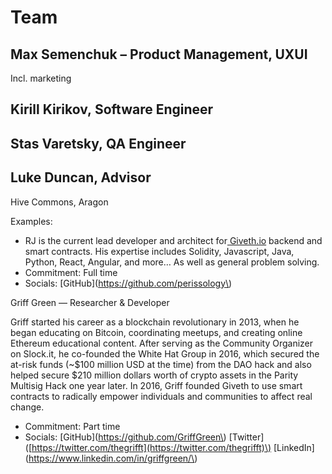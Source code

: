 # Team

## Max Semenchuk – Product Management, UXUI

Incl. marketing

## Kirill Kirikov, Software Engineer

## Stas Varetsky, QA Engineer

## Luke Duncan, Advisor

Hive Commons, Aragon





Examples:

* RJ is the current lead developer and architect for[ Giveth.io](http://giveth.io/) backend and smart contracts. His expertise includes Solidity, Javascript, Java, Python, React, Angular, and more… As well as general problem solving.
* Commitment: Full time
* Socials: \[GitHub\]\(https://github.com/perissology\)

Griff Green — Researcher & Developer  


Griff started his career as a blockchain revolutionary in 2013, when he began educating on Bitcoin, coordinating meetups, and creating online Ethereum educational content. After serving as the Community Organizer on Slock.it, he co-founded the White Hat Group in 2016, which secured the at-risk funds \(~$100 million USD at the time\) from the DAO hack and also helped secure $210 million dollars worth of crypto assets in the Parity Multisig Hack one year later. In 2016, Griff founded Giveth to use smart contracts to radically empower individuals and communities to affect real change.  


* Commitment: Part time
* Socials: \[GitHub\]\(https://github.com/GriffGreen\) \[Twitter\]\([https://twitter.com/thegrifft](https://twitter.com/thegrifft)\) \[LinkedIn\]\(https://www.linkedin.com/in/griffgreen/\)

